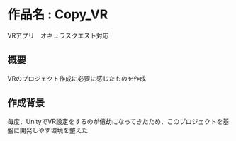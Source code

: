# 作品名 : Copy_VR
VRアプリ　オキュラスクエスト対応

## 概要
VRのプロジェクト作成に必要に感じたものを作成

## 作成背景
毎度、UnityでVR設定をするのが億劫になってきたため、このプロジェクトを基盤に開発しやす環境を整えた



